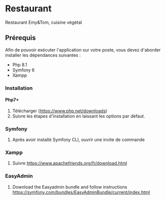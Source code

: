 # Restaurant
Restaurant Emy&amp;Tom, cuisine végétal

## Prérequis
Afin de pouvoir exécuter l'application sur votre poste, vous devez d'aborder installer les dépendances suivantes :
  * Php 8.1
  * Symfony 6
  * Xampp
 
### Installation
#### Php7+
  1. Télécharger (https://www.php.net/downloads)
  2. Suivre les étapes d'installation en laissant les options par défaut.
 
### Symfony
  1. Après avoir installé Symfony CLI, ouvrir une invite de commande
 
 
### Xampp
  1. Suivre https://www.apachefriends.org/fr/download.html

### EasyAdmin

  1. Download the Easyadmin bundle and follow instructions https://symfony.com/bundles/EasyAdminBundle/current/index.html
